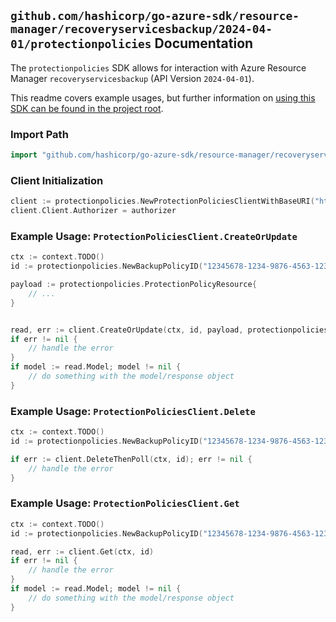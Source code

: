 
## `github.com/hashicorp/go-azure-sdk/resource-manager/recoveryservicesbackup/2024-04-01/protectionpolicies` Documentation

The `protectionpolicies` SDK allows for interaction with Azure Resource Manager `recoveryservicesbackup` (API Version `2024-04-01`).

This readme covers example usages, but further information on [using this SDK can be found in the project root](https://github.com/hashicorp/go-azure-sdk/tree/main/docs).

### Import Path

```go
import "github.com/hashicorp/go-azure-sdk/resource-manager/recoveryservicesbackup/2024-04-01/protectionpolicies"
```


### Client Initialization

```go
client := protectionpolicies.NewProtectionPoliciesClientWithBaseURI("https://management.azure.com")
client.Client.Authorizer = authorizer
```


### Example Usage: `ProtectionPoliciesClient.CreateOrUpdate`

```go
ctx := context.TODO()
id := protectionpolicies.NewBackupPolicyID("12345678-1234-9876-4563-123456789012", "example-resource-group", "vaultName", "policyName")

payload := protectionpolicies.ProtectionPolicyResource{
	// ...
}


read, err := client.CreateOrUpdate(ctx, id, payload, protectionpolicies.DefaultCreateOrUpdateOperationOptions())
if err != nil {
	// handle the error
}
if model := read.Model; model != nil {
	// do something with the model/response object
}
```


### Example Usage: `ProtectionPoliciesClient.Delete`

```go
ctx := context.TODO()
id := protectionpolicies.NewBackupPolicyID("12345678-1234-9876-4563-123456789012", "example-resource-group", "vaultName", "policyName")

if err := client.DeleteThenPoll(ctx, id); err != nil {
	// handle the error
}
```


### Example Usage: `ProtectionPoliciesClient.Get`

```go
ctx := context.TODO()
id := protectionpolicies.NewBackupPolicyID("12345678-1234-9876-4563-123456789012", "example-resource-group", "vaultName", "policyName")

read, err := client.Get(ctx, id)
if err != nil {
	// handle the error
}
if model := read.Model; model != nil {
	// do something with the model/response object
}
```
